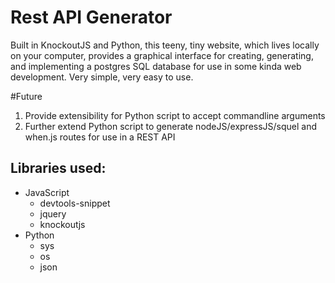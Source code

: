 # Rest API Generator

Built in KnockoutJS and Python, this teeny, tiny website, which lives locally on your computer, provides a graphical interface for creating, generating, and implementing a postgres SQL database for use in some kinda web development. Very simple, very easy to use.

#Future

1) Provide extensibility for Python script to accept commandline arguments
2) Further extend Python script to generate nodeJS/expressJS/squel and when.js routes for use in a REST API


## Libraries used:
* JavaScript
	* devtools-snippet
	* jquery
	* knockoutjs
* Python
	* sys
	* os
	* json
